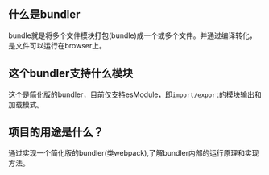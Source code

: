 ## 什么是bundler
bundle就是将多个文件模块打包(bundle)成一个或多个文件。并通过编译转化，是文件可以运行在browser上。

## 这个bundler支持什么模块
这个是简化版的bundler，目前仅支持esModule，即`import/export`的模块输出和加载模式。

## 项目的用途是什么？
通过实现一个简化版的bundler(类webpack),了解bundler内部的运行原理和实现方法。